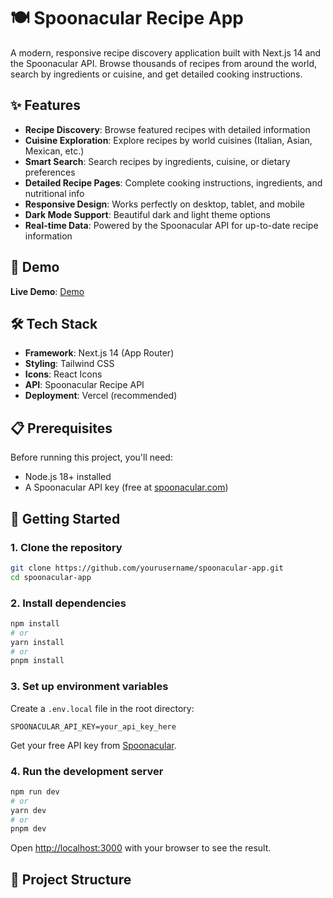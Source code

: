 # 🍽️ Spoonacular Recipe App

A modern, responsive recipe discovery application built with Next.js 14 and the Spoonacular API. Browse thousands of recipes from around the world, search by ingredients or cuisine, and get detailed cooking instructions.

## ✨ Features

- **Recipe Discovery**: Browse featured recipes with detailed information
- **Cuisine Exploration**: Explore recipes by world cuisines (Italian, Asian, Mexican, etc.)
- **Smart Search**: Search recipes by ingredients, cuisine, or dietary preferences
- **Detailed Recipe Pages**: Complete cooking instructions, ingredients, and nutritional info
- **Responsive Design**: Works perfectly on desktop, tablet, and mobile
- **Dark Mode Support**: Beautiful dark and light theme options
- **Real-time Data**: Powered by the Spoonacular API for up-to-date recipe information

## 🚀 Demo

**Live Demo**: [Demo](https://spoonacular-project.onrender.com/)

## 🛠️ Tech Stack

- **Framework**: Next.js 14 (App Router)
- **Styling**: Tailwind CSS
- **Icons**: React Icons
- **API**: Spoonacular Recipe API
- **Deployment**: Vercel (recommended)

## 📋 Prerequisites

Before running this project, you'll need:

- Node.js 18+ installed
- A Spoonacular API key (free at [spoonacular.com](https://spoonacular.com/food-api))

## 🚀 Getting Started

### 1. Clone the repository

```bash
git clone https://github.com/yourusername/spoonacular-app.git
cd spoonacular-app
```

### 2. Install dependencies

```bash
npm install
# or
yarn install
# or
pnpm install
```

### 3. Set up environment variables

Create a `.env.local` file in the root directory:

```env
SPOONACULAR_API_KEY=your_api_key_here
```

Get your free API key from [Spoonacular](https://spoonacular.com/food-api).

### 4. Run the development server

```bash
npm run dev
# or
yarn dev
# or
pnpm dev
```

Open [http://localhost:3000](http://localhost:3000) with your browser to see the result.

## 📁 Project Structure
